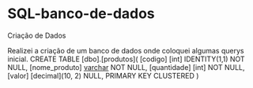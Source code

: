 # SQL-banco-de-dados
Criação de Dados

Realizei a criação de um banco de dados onde coloquei algumas querys inicial.
CREATE TABLE [dbo].[produtos](
	[codigo] [int] IDENTITY(1,1) NOT NULL,
	[nome_produto] [varchar](20) NOT NULL,
	[quantidade] [int] NOT NULL,
	[valor] [decimal](10, 2) NULL,
PRIMARY KEY CLUSTERED 
)
